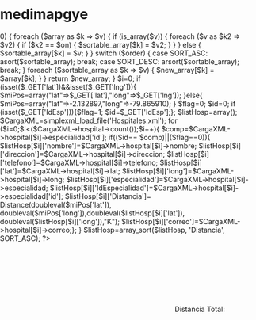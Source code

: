 medimapgye
==========
<?php 
function Distance($lat1, $lon1, $lat2, $lon2, $unit) { 
  
  $radius = 6378.137; // earth mean radius defined by WGS84
  $dlon = $lon1 - $lon2; 
  $distance = acos( sin(deg2rad($lat1)) * sin(deg2rad($lat2)) +  cos(deg2rad($lat1)) * cos(deg2rad($lat2)) * cos(deg2rad($dlon))) * $radius; 

  if ($unit == "K") {
  		return ($distance); 
  } else if ($unit == "M") {
    	return ($distance * 0.621371192);
  } else if ($unit == "N") {
    	return ($distance * 0.539956803);
  } else {
    	return 0;
  }
}

function array_sort($array, $on, $order=SORT_ASC)
{
    $new_array = array();
    $sortable_array = array();

    if (count($array) > 0) {
        foreach ($array as $k => $v) {
            if (is_array($v)) {
                foreach ($v as $k2 => $v2) {
                    if ($k2 == $on) {
                        $sortable_array[$k] = $v2;
                    }
                }
            } else {
                $sortable_array[$k] = $v;
            }
        }

        switch ($order) {
            case SORT_ASC:
                asort($sortable_array);
            break;
            case SORT_DESC:
                arsort($sortable_array);
            break;
        }

        foreach ($sortable_array as $k => $v) {
            $new_array[$k] = $array[$k];
        }
    }

    return $new_array;
}


$i=0;
if (isset($_GET['lat'])&&isset($_GET['lng'])){
	$miPos=array("lat"=>$_GET['lat'],"long"=>$_GET['lng']);
	}else{
	$miPos=array("lat"=>-2.132897,"long"=>-79.865910);
	}
$flag=0;
$id=0;
if (isset($_GET['IdEsp'])){$flag=1;
$id=$_GET['IdEsp'];};

$listHosp=array();
$CargaXML=simplexml_load_file('Hospitales.xml');

					  
					  for ($i=0;$i<($CargaXML->hospital->count());$i++){
						  $comp=$CargaXML->hospital[$i]->especialidad['id'];
						  if(($id== $comp)||($flag==0)){
	$listHosp[$i]['nombre']=$CargaXML->hospital[$i]->nombre;
	$listHosp[$i]['direccion']=$CargaXML->hospital[$i]->direccion;
	$listHosp[$i]['telefono']=$CargaXML->hospital[$i]->telefono;
	$listHosp[$i]['lat']=$CargaXML->hospital[$i]->lat;
	$listHosp[$i]['long']=$CargaXML->hospital[$i]->long;
	$listHosp[$i]['especialidad']=$CargaXML->hospital[$i]->especialidad;
	$listHosp[$i]['IdEspecialidad']=$CargaXML->hospital[$i]->especialidad['id'];
	$listHosp[$i]['Distancia']= Distance(doubleval($miPos['lat']), doubleval($miPos['long']),doubleval($listHosp[$i]['lat']), doubleval($listHosp[$i]['long']),"K");
	$listHosp[$i]['correo']=$CargaXML->hospital[$i]->correo;};
	}
					  
					  $listHosp=array_sort($listHosp, 'Distancia', SORT_ASC);
					  



?>
<!DOCTYPE html PUBLIC "-//W3C//DTD XHTML 1.0 Transitional//EN" "http://www.w3.org/TR/xhtml1/DTD/xhtml1-transitional.dtd">
<html xmlns="http://www.w3.org/1999/xhtml">
<head>
<meta http-equiv="Content-Type" content="text/html; charset=utf-8" />
<script
src="http://maps.googleapis.com/maps/api/js?key=AIzaSyDY0kkJiTPVd2U7aTOAwhc9ySH6oHxOIYM&sensor=true&language=es&region=ES">
</script>



<!--carga de mapa-->
<script>
var marcadores=new Array();
var InfoWin=new Array();
var ArrDistancias= new Array();
var Mipos = new google.maps.LatLng(<?php echo $miPos['lat'].','.$miPos['long'] ?>);
var distancia="";
var lastCercano;	


var rendererOptions = {
  draggable: true,
  suppressMarkers: true
};
var directionsDisplay = new google.maps.DirectionsRenderer(rendererOptions);;
var directionsService = new google.maps.DirectionsService();
var lastclick;
var lastInfowin;

function initialize()
{	 	
	var mapTypeIds = [];
            for(var type in google.maps.MapTypeId) {
                mapTypeIds.push(google.maps.MapTypeId[type]);
            }
            mapTypeIds.push("OSM");
			
var mapProp = {
  center: Mipos,
  zoom:10,
  mapTypeId:google.maps.MapTypeId.ROADMAP,
  mapTypeControlOptions: {
                    mapTypeIds: mapTypeIds
                }
  };
  
  
var map=new google.maps.Map(document.getElementById("googleMap"),mapProp);
//mapa y copyrights
map.mapTypes.set("OSM", new google.maps.ImageMapType({
                getTileUrl: function(coord, zoom) {
                    return "http://tile.openstreetmap.org/" + zoom + "/" + coord.x + "/" + coord.y + ".png";
                },
                tileSize: new google.maps.Size(256, 256),
                name: "OpenStreetMap",
                maxZoom: 18
            }));
			
copyrightDiv = document.createElement("div")
copyrightDiv.id = "map-copyright"
copyrightDiv.style.fontSize = "11px"
copyrightDiv.style.fontFamily = "Arial, sans-serif"
copyrightDiv.style.margin = "0 2px 2px 0"
copyrightDiv.style.whiteSpace = "nowrap"
map.controls[google.maps.ControlPosition.BOTTOM_RIGHT].push(copyrightDiv)

copyrights = {}
copyrights["OSM"] = "Map data&copy <a target=\"_blank\" href=\"http://www.openstreetmap.org/\">OpenStreetMap</a> contributors, Imagery&copy <a target=\"_blank\" href=\"http://www.openstreetmap.org/\">OpenStreetMap</a>"

function onMapTypeIdChanged()
{
    newMapType = map.getMapTypeId()

    copyrightDiv = document.getElementById("map-copyright")
    if(newMapType in copyrights)
        copyrightDiv.innerHTML = copyrights[newMapType]
    else
        copyrightDiv.innerHTML = ""
}

google.maps.event.addListener(map, "maptypeid_changed", onMapTypeIdChanged)
directionsDisplay.setMap(map);
  directionsDisplay.setPanel(document.getElementById('directionsPanel'));
// Call once so that the correct copyright notice is set for
// the initially selected map type
setTimeout(onMapTypeIdChanged, 50)
//Marcador de posición inicial
var markerini = new google.maps.Marker({

                        position: Mipos
                                , map: map  
								, title:"Mi posición"                              
				, icon: "images/mkverde.png"
				,draggable:true
                      });
				

//PHP marcadores de hospitales

<?php
$listHosp;
$i=1;
foreach($listHosp as $hospital){
	if($i==1){
	echo 'var hosp'.$i.' = new google.maps.Marker({

                        position: new google.maps.LatLng('.$hospital['lat'].','.$hospital['long'].')
                                , map: map  
								, title:"Hospital más cercano"                              
				, icon: "images/mkrojo.png"
                      });
					  lastCercano=hosp'.$i.';
					  lastclick=hosp'.$i.';
					  ';
					  }else{						  
					echo 'var hosp'.$i.' = new google.maps.Marker({

                        position: new google.maps.LatLng('.$hospital['lat'].','.$hospital['long'].')
                                , map: map  
								, title:"Hospital cercano"                              
				, icon: "images/mkazul.png"
                      });
					  ';	  
						  };
			echo "
			var contentString".$i."a =".'"'."<meta http-equiv='Content-Type' content='text/html;charset=UTF-8'/>".'"'."+
".'"'."<div style='font-size: 8pt; font-family: verdana; width: 300px; height:100px;'>".'"'."+
".'"'."<table border='1' cellpadding='0' cellspacing='0' style='width: 300px; height:100px;'>".'"'."+
".'"'."<tr><td colspan='2' align='center'><b>".$hospital['nombre']."</b></td></tr>".'"'."+
".'"'."<tr><td colspan='2'>".$hospital['direccion']."</td></tr>".'"'."+
".'"'."<tr><td colspan ='2'>".$hospital['telefono']."</td></tr>".'"'."+
".'"'."<tr><td colspan='2'>Especialidad: ".$hospital['especialidad']."</td></tr>".'"'."+
".'"'."<tr>".'"'."+
".'"'."<td width='116'>Distancia: ".'"'.";
var contentString".$i."b =".'"'."</td></tr>".'"'."+
".'"'."</table>".'"'."+
".'"'."</div>".'";
';

echo "var popup".$i." = new google.maps.InfoWindow({

                                content: contentString".$i."a

                      });
google.maps.event.addListener(hosp".$i.", 'click', function(){
	CloseInfowindows();
 
  lastclick =  hosp".$i.";
  lastInfowin=popup".$i.";
 
   var request = {
    origin:  markerini.getPosition(),
    destination: new google.maps.LatLng(".$hospital['lat'].','.$hospital['long']."),
	region: 'es',

    travelMode: google.maps.DirectionsTravelMode.DRIVING
  };
   directionsService.route(request, function(response, status) {
    if (status == google.maps.DirectionsStatus.OK) {
      directionsDisplay.setDirections(response);
    }
	computeTotalDistance(directionsDisplay.directions);
	 popup".$i.".setContent(contentString".$i."a + distancia +contentString".$i."b);
  });
   popup".$i.".open(map, hosp".$i.");
  });
  marcadores[".($i-1)."]=hosp".$i.";
  InfoWin[".($i-1)."]=popup".$i.";
  ";			  
	
	++$i;
	$la=$hospital['lat'];
	$lo=$hospital['long'];
	}

?>



function computeTotalDistance(result) {
  var total = 0;
  var myroute = result.routes[0];
  for (var i = 0; i < myroute.legs.length; i++) {
    total += myroute.legs[i].distance.value;
  }
  total = total / 1000.
  document.getElementById('total').innerHTML = total + ' km';
  distancia=total + ' km';
}
var inibounds= <?php echo 'new google.maps.LatLng('.$la.','.$lo.')' ?>;
map.setCenter(Mipos);
//cerrar todas las infowindows
function CloseInfowindows() {
  for (var mkey in InfoWin) {
    var mobj = InfoWin[mkey];
    mobj.close();
  }
};


// Try HTML5 geolocation
	function onSuccess(position){
   Mipos = new google.maps.LatLng(position.coords.latitude, position.coords.longitude);
   markerini.setPosition(Mipos);
   map.panTo(Mipos);
   var request = {
    origin:  markerini.getPosition(),
    destination: lastclick.getPosition(),
	region: 'es',

    travelMode: google.maps.DirectionsTravelMode.DRIVING
  };
  lastInfowin.close();
  
  
   directionsService.route(request, function(response, status) {
    if (status == google.maps.DirectionsStatus.OK) {
      directionsDisplay.setDirections(response);
    }
	computeTotalDistance(directionsDisplay.directions);
  }); 
  marcadores[localkey].setIcon("images/mkrojo.png");
		marcadores[localkey].setTitle("Hospital más cercano");
		lastCercano.setIcon("images/mkazul.png");
		lastCercano.setTitle("Hospital cercano");
		lastCercano=marcadores[localkey];
   
  };
  function onError(error) {
    alert('code: ' + error.code + '\n' +
        'message: ' + error.message + '\n');
};
function getLocation()
  { 
  if (navigator.geolocation)
    {
    navigator.geolocation.getCurrentPosition(onSuccess, onError);
	    };
  };
  getLocation();
  window.setInterval(function(){getLocation();},30000);
var bounds = new google.maps.LatLngBounds;
bounds.extend(inibounds);
bounds.extend(Mipos);
map.fitBounds(bounds);
google.maps.event.addListener(markerini, "position_changed", function() {
	/*bounds = new google.maps.LatLngBounds;
bounds.extend(inibounds);
bounds.extend(Mipos);
map.fitBounds(bounds);*/



var localkey=MinArrDistPos();
		marcadores[localkey].setIcon("images/mkrojo.png");
		marcadores[localkey].setTitle("Hospital más cercano");
		lastCercano.setIcon("images/mkazul.png");
		lastCercano.setTitle("Hospital cercano");
		lastCercano=marcadores[localkey];
				
	});
	//ini
	function MinArrDistMarker()
  {
	 
	   for (var mkey in marcadores) {
    var mobj = marcadores[mkey];
	ArrDistancias[mkey]=Dist(mobj.getPosition().lat(), mobj.getPosition().lng(), markerini.getPosition().lat(), markerini.getPosition().lng());
	
  }
	  Array.min = function( array ){
    return Math.min.apply( Math, array );
		};

		var value = Math.min.apply(Math, ArrDistancias);
		var key = ArrDistancias.indexOf(Math.min.apply(Math, ArrDistancias));
		for (var mkey in ArrDistancias) {
			if(ArrDistancias[mkey]==value){key = mkey};
			};
			return key;
	  };
	  //mipos
	function MinArrDistPos()
  {
	 
	   for (var mkey in marcadores) {
    var mobj = marcadores[mkey];
  	ArrDistancias[mkey]=Dist(mobj.getPosition().lat(), mobj.getPosition().lng(), Mipos.lat(), Mipos.lng());
  }
	  Array.min = function( array ){
    return Math.min.apply( Math, array );
		};

		var value = Math.min.apply(Math, ArrDistancias);
		var key = ArrDistancias.indexOf(Math.min.apply(Math, ArrDistancias));
		for (var mkey in ArrDistancias) {
			if(ArrDistancias[mkey]==value){key = mkey};
			}
		return key;
	  };
	  
	  
	  
	  
	
	function Dist(lat1, lon1, lat2, lon2)
  {
  rad = function(x) {return x*Math.PI/180;}

  var R     = 6378.137;                          //Radio de la tierra en km
  var dLat  = rad( lat2 - lat1 );
  var dLong = rad( lon2 - lon1 );

  var a = Math.sin(dLat/2) * Math.sin(dLat/2) + Math.cos(rad(lat1)) * Math.cos(rad(lat2)) * Math.sin(dLong/2) * Math.sin(dLong/2);
  var c = 2 * Math.atan2(Math.sqrt(a), Math.sqrt(1-a));
  var d = R * c;

  return d.toFixed(3);                      //Retorna tres decimales
}
google.maps.event.addListener(markerini, "dragend", function() {
		var request = {
    origin:  markerini.getPosition(),
    destination: lastclick.getPosition(),
	region: 'es',

    travelMode: google.maps.DirectionsTravelMode.DRIVING
  };
  lastInfowin.close();
   directionsService.route(request, function(response, status) {
    if (status == google.maps.DirectionsStatus.OK) {
      directionsDisplay.setDirections(response);
    }
	computeTotalDistance(directionsDisplay.directions);
  });

		var localkey=MinArrDistMarker();
		marcadores[localkey].setIcon("images/mkrojo.png");
		marcadores[localkey].setTitle("Hospital más cercano");
		lastCercano.setIcon("images/mkazul.png");
		lastCercano.setTitle("Hospital cercano");
		lastCercano=marcadores[localkey];

		});	
	
}
google.maps.event.addDomListener(window, 'load', initialize);
window.setInterval("getLocation",30000);

</script>
<title>MediMap</title>
 <style>
      html, body, #googleMap {
        height: 95%;
        margin: 0px;
        padding: 0px
      }
    </style>
</head>
<body>
<div style="background-image:url(images/medimap%20banner.jpg); height:112px; width:100%"></div>
<div id="googleMap" style="float:left;width: 70%; height: 95%"></div>
<div id="directionsPanel" style="float:right;width:30%;height: 95%">
    <p>Distancia Total: <span id="total"></span></p>
    </div>
</body>
</html>
